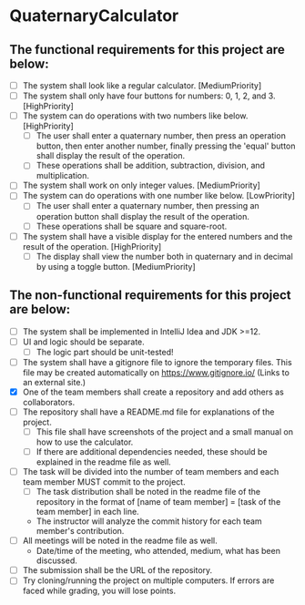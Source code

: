 # QuaternaryCalculator
## The functional requirements for this project are below:
- [ ] The system shall look like a regular calculator. [MediumPriority]
- [ ] The system shall only have four buttons for numbers: 0, 1, 2, and 3. [HighPriority]
- [ ] The system can do operations with two numbers like below. [HighPriority]
  - [ ] The user shall enter a quaternary number, then press an operation button, then enter another number, finally pressing the 'equal' button shall display the result of the operation.
  - [ ] These operations shall be addition, subtraction, division, and multiplication.
- [ ] The system shall work on only integer values. [MediumPriority]
- [ ] The system can do operations with one number like below. [LowPriority]
  - [ ] The user shall enter a quaternary number, then pressing an operation button shall display the result of the operation.
  - [ ] These operations shall be square and square-root.
- [ ] The system shall have a visible display for the entered numbers and the result of the operation. [HighPriority]
  - [ ] The display shall view the number both in quaternary and in decimal by using a toggle button. [MediumPriority]

## The non-functional requirements for this project are below:
- [ ] The system shall be implemented in IntelliJ Idea and JDK >=12.
- [ ] UI and logic should be separate.
  - [ ] The logic part should be unit-tested!
- [ ] The system shall have a gitignore file to ignore the temporary files. This file may be created automatically on https://www.gitignore.io/ (Links to an external site.) 
- [X] One of the team members shall create a repository and add others as collaborators.
- [ ] The repository shall have a README.md file for explanations of the project.
  - [ ] This file shall have screenshots of the project and a small manual on how to use the calculator.
  - [ ] If there are additional dependencies needed, these should be explained in the readme file as well.
- [ ] The task will be divided into the number of team members and each team member MUST commit to the project.
  - [ ] The task distribution shall be noted in the readme file of the repository in the format of [name of team member] = [task of the team member] in each line.
  - The instructor will analyze the commit history for each team member's contribution.
- [ ] All meetings will be noted in the readme file as well.
  - Date/time of the meeting, who attended, medium, what has been discussed.
- [ ] The submission shall be the URL of the repository.
- [ ] Try cloning/running the project on multiple computers. If errors are faced while grading, you will lose points.
